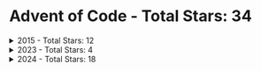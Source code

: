# Advent of Code - Total Stars: 34

<details>
<summary>2015 - Total Stars: 12</summary>

| Day | Part 1 Stars | Part 1 Runtime | Part 2 Stars | Part 2 Runtime |
|-----|--------------|----------------|--------------|----------------|
| 1 | ⭐ | 9.58 ms | ⭐ | 8.84 ms |
| 2 | ⭐ | 8.94 ms | ⭐ | 8.94 ms |
| 3 | ⭐ | 9.57 ms | ⭐ | 9.88 ms |
| 4 | ⭐ | 170.44 ms | ⭐ | 4.60 s |
| 5 | ⭐ | 10.66 ms | ⭐ | 12.23 ms |
| 6 | ⭐ | 969.79 ms | ⭐ | 1.67 s |
| 7 |  | N/A |  | N/A |

</details>

<details>
<summary>2023 - Total Stars: 4</summary>

| Day | Part 1 Stars | Part 1 Runtime | Part 2 Stars | Part 2 Runtime |
|-----|--------------|----------------|--------------|----------------|
| 1 |  | N/A |  | N/A |
| 2 |  | N/A |  | N/A |
| 3 |  | N/A |  | N/A |
| 4 |  | N/A | ⭐ | 10.89 ms |
| 5 | ⭐ | 11.11 ms |  | N/A |
| 24 | ⭐ | 192.85 ms | ⭐ | 10.23 ms |
| 25 |  | N/A |  | N/A |

</details>

<details>
<summary>2024 - Total Stars: 18</summary>

| Day | Part 1 Stars | Part 1 Runtime | Part 2 Stars | Part 2 Runtime |
|-----|--------------|----------------|--------------|----------------|
| 1 | ⭐ | 8.44 ms | ⭐ | 12.16 ms |
| 2 | ⭐ | 9.80 ms | ⭐ | 13.74 ms |
| 3 | ⭐ | 9.55 ms | ⭐ | 9.90 ms |
| 4 | ⭐ | 16.84 ms | ⭐ | 12.45 ms |
| 5 | ⭐ | 17.01 ms | ⭐ | 55.35 ms |
| 6 | ⭐ | 40.65 ms | ⭐ | 92.20 s |
| 7 | ⭐ | 4.69 s | ⭐ | 19.32 s |
| 8 | ⭐ | 10.02 ms | ⭐ | 11.03 ms |
| 9 | ⭐ | 6.00 s | ⭐ | 26.72 s |

</details>

